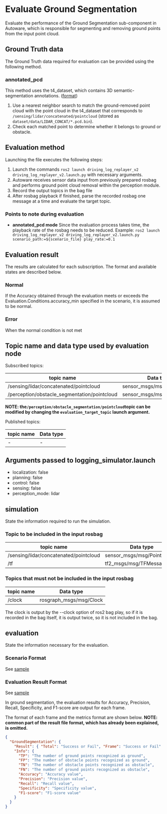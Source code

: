 # Evaluate Ground Segmentation

Evaluate the performance of the Ground Segmentation sub-component in Autoware, which is responsible for segmenting and removing ground points from the input point cloud.

## Ground Truth data

The Ground Truth data required for evaluation can be provided using the following method.

### annotated_pcd

This method uses the t4_dataset, which contains 3D semantic-segmentation annotations. ([format](https://github.com/tier4/tier4_perception_dataset/blob/main/docs/t4_format_3d_detailed.md#3d-lidarseg-annotation-format-in-t4-format))

1. Use a nearest neighbor search to match the ground-removed point cloud with the point cloud in the t4_dataset that corresponds to `/sensing/lidar/concatenated/pointcloud` (stored as `dataset/data/LIDAR_CONCAT/*.pcd.bin`).
2. Check each matched point to determine whether it belongs to ground or obstacle.

## Evaluation method

Launching the file executes the following steps:

1. Launch the commands `ros2 launch driving_log_replayer_v2 driving_log_replayer_v2.launch.py` with necessary arguments. 
1. Autoware receives sensor data input from previously prepared rosbag and performs ground point cloud removal within the perception module.
2. Record the output topics in the bag file
3. After rosbag playback if finished, parse the recorded rosbag one message at a time and evaluate the target topic.

### Points to note during evaluation

- **annotated_pcd mode**
  Since the evaluation process takes time, the playback rate of the rosbag needs to be reduced.
  Example:
  `ros2 launch driving_log_replayer_v2 driving_log_replayer_v2.launch.py scenario_path:=${scenario_file} play_rate:=0.1`

## Evaluation result

The results are calculated for each subscription. The format and available states are described below.

### Normal

If the Accuracy obtained through the evaluation meets or exceeds the Evaluation.Conditions.accuracy_min specified in the scenario, it is assumed to be normal.

### Error

When the normal condition is not met

## Topic name and data type used by evaluation node

Subscribed topics:

| topic name                                   | Data type                   |
| -------------------------------------------- | --------------------------- |
| /sensing/lidar/concatenated/pointcloud 　　  | sensor_msgs/msg/PointCloud2 |
| /perception/obstacle_segmentation/pointcloud | sensor_msgs/msg/PointCloud2 |

**NOTE: the`/perception/obstacle_segmentation/pointcloud`topic can be modified by changing the `evaluation_target_topic` launch argument.**

Published topics:

| topic name | Data type |
| ---------- | --------- |
| -          | -         |

## Arguments passed to logging_simulator.launch

- localization: false
- planning: false
- control: false
- sensing: false
- perception_mode: lidar

## simulation

State the information required to run the simulation.

### Topic to be included in the input rosbag

| topic name                             | Data type                   |
| -------------------------------------- | --------------------------- |
| /sensing/lidar/concatenated/pointcloud | sensor_msgs/msg/PointCloud2 |
| /tf                                    | tf2_msgs/msg/TFMessage      |

### Topics that must not be included in the input rosbag

| topic name | Data type               |
| ---------- | ----------------------- |
| /clock     | rosgraph_msgs/msg/Clock |

The clock is output by the --clock option of ros2 bag play, so if it is recorded in the bag itself, it is output twice, so it is not included in the bag.

## evaluation

State the information necessary for the evaluation.

### Scenario Format

See [sample](https://github.com/tier4/driving_log_replayer_v2/blob/develop/sample/ground_segmentation/scenario.ja.yaml)

### Evaluation Result Format

See [sample](https://github.com/tier4/driving_log_replayer_v2/blob/develop/sample/ground_segmentation/result.json)

In ground segmentation, the evaluation results for Accuracy, Precision, Recall, Specificity, and F1-score are output for each frame.

The format of each frame and the metrics format are shown below.
**NOTE: common part of the result file format, which has already been explained, is omitted.**

```json
{
  "GroundSegmentation": {
    "Result": { "Total": "Success or Fail", "Frame": "Success or Fail" },
    "Info": {
      "TP": "The number of ground points recognized as ground",
      "FP": "The number of obstacle points recognized as ground",
      "TN": "The number of obstacle points recognized as obstacle",
      "FN": "The number of ground points recognized as obstacle",
      "Accuracy": "Accuracy value",
      "Precision": "Precision value",
      "Recall": "Recall value",
      "Specificity": "Specificity value",
      "F1-score": "F1-score value"
    }
  }
}
```
